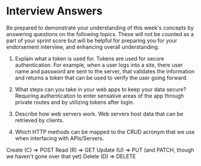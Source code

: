 # Interview Answers
Be prepared to demonstrate your understanding of this week's concepts by answering questions on the following topics. These will not be counted as a part of your sprint score but will be helpful for preparing you for your endorsement interview, and enhancing overall understanding.


1. Explain what a token is used for.
Tokens are used for secure authentication. For example, when a user logs into a site, there user name and password are sent to the server, that validates the information and returns a token that can be used to verify the user going forward.

2. What steps can you take in your web apps to keep your data secure?
Requiring authentication to enter sensative areas of the app through private routes and by utilizing tokens after login.

3. Describe how web servers work.
Web servers host data that can be retrieved by clients.

4. Which HTTP methods can be mapped to the CRUD acronym that we use when interfacing with APIs/Servers.

Create (C) => POST
Read (R) => GET
Update (U) => PUT (and PATCH, though we haven't gone over that yet)
Delete (D) => DELETE